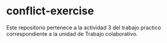 # conflict-exercise
Este repositorio pertenece a la actividad 3 del trabajo practico correspondiente a la unidad de Trabajo colaborativo.
